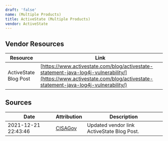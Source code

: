 ```yaml
---
draft: 'false'
name: (Multiple Products)
title: ActiveState (Multiple Products)
vendor: ActiveState
---
```


## Vendor Resources
| Resource | Link |
| --- | --- |
| ActiveState Blog Post | [https://www.activestate.com/blog/activestate-statement-java-log4j-vulnerability/](https://www.activestate.com/blog/activestate-statement-java-log4j-vulnerability/) |



## Sources
| Date | Attribution | Description |
| --- | --- | --- |
| 2021-12-21 22:43:46 | [CISAGov](https://raw.githubusercontent.com/cisagov/log4j-affected-db/develop/README.md) | Updated vendor link ActiveState Blog Post.  |
